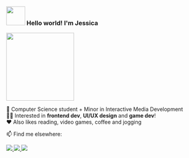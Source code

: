 <h3><img src="https://media.giphy.com/media/mGcNjsfWAjY5AEZNw6/giphy.gif" width="50"/> Hello world! I'm Jessica</h3>
<img src="https://media.giphy.com/media/7NoNw4pMNTvgc/giphy.gif" height="180"/>


📝 Computer Science student + Minor in Interactive Media Development<br>
👩‍💻 Interested in **frontend dev**, **UI/UX design** and **game dev**!<br>
❤️ Also likes reading, video games, coffee and jogging


📫 Find me elsewhere:

<a href="https://www.linkedin.com/in/jessicapsx/">
  <img src="https://img.shields.io/badge/LinkedIn-0077B5?style=for-the-badge&logo=linkedin&logoColor=white" />
</a>
<a href="https://codepen.io/jessicax941">
  <img src="https://img.shields.io/badge/Codepen-242424?style=for-the-badge&logo=codepen&logoColor=white" />
</a>
<a href="https://dribbble.com/jessicax941">
  <img src="https://img.shields.io/badge/Dribbble-EA4C89?style=for-the-badge&logo=dribbble&logoColor=white" />
</a>

<!--
**jessicax941/jessicax941** is a ✨ _special_ ✨ repository because its `README.md` (this file) appears on your GitHub profile.

Here are some ideas to get you started:

- 🔭 I’m currently working on ...
- 🌱 I’m currently learning ...
- 👯 I’m looking to collaborate on ...
- 🤔 I’m looking for help with ...
- 💬 Ask me about ...
- 📫 How to reach me: ...
- 😄 Pronouns: ...
- ⚡ Fun fact: ...
-->
